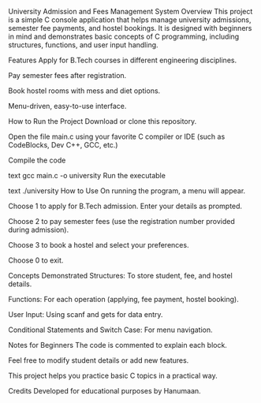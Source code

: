 University Admission and Fees Management System
 Overview
This project is a simple C console application that helps manage university admissions, semester fee payments, and hostel bookings. It is designed with beginners in mind and demonstrates basic concepts of C programming, including structures, functions, and user input handling.

 Features
Apply for B.Tech courses in different engineering disciplines.

Pay semester fees after registration.

Book hostel rooms with mess and diet options.

Menu-driven, easy-to-use interface.

 How to Run the Project
Download or clone this repository.

Open the file main.c using your favorite C compiler or IDE (such as CodeBlocks, Dev C++, GCC, etc.)

Compile the code

text
gcc main.c -o university
Run the executable

text
./university
How to Use
On running the program, a menu will appear.

Choose 1 to apply for B.Tech admission. Enter your details as prompted.

Choose 2 to pay semester fees (use the registration number provided during admission).

Choose 3 to book a hostel and select your preferences.

 Choose 0 to exit.

Concepts Demonstrated
Structures: To store student, fee, and hostel details.

Functions: For each operation (applying, fee payment, hostel booking).

User Input: Using scanf and gets for data entry.

Conditional Statements and Switch Case: For menu navigation.

 Notes for Beginners
The code is commented to explain each block.

Feel free to modify student details or add new features.

This project helps you practice basic C topics in a practical way.

 Credits
Developed for educational purposes by Hanumaan.
